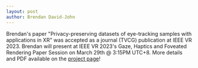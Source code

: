 ```yaml
---
layout: post
author: Brendan David-John
---
```


Brendan's paper "Privacy-preserving datasets of eye-tracking samples with applications in XR" was accepted as a journal (TVCG) publication at IEEE VR 2023. Brendan will present at IEEE VR 2023's Gaze, Haptics and Foveated Rendering Paper Session on March 29th @ 3:15PM UTC+8. More details and PDF available on the [project page](https://bmdj-vt.github.io/project_pages/privacy_datasets)! 
